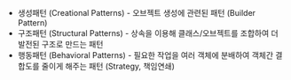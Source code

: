  - 생성패턴 (Creational Patterns) - 오브젝트 생성에 관련된 패턴 (Builder Pattern)
 - 구조패턴 (Structural Patterns) - 상속을 이용해 클래스/오브젝트를 조합하여 더 발전된 구조로 만드는 패턴
 - 행동패턴 (Behavioral Patterns) - 필요한 작업을 여러 객체에 분배하여 객체간 결합도를 줄이게 해주는 패턴 (Strategy, 책임연쇄)